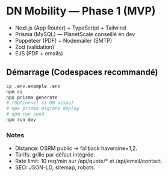 # DN Mobility — Phase 1 (MVP)
- Next.js (App Router) + TypeScript + Tailwind
- Prisma (MySQL) — PlanetScale conseillé en dev
- Puppeteer (PDF) + Nodemailer (SMTP)
- Zod (validation)
- EJS (PDF + emails)

## Démarrage (Codespaces recommandé)
```bash
cp .env.example .env
npm ci
npx prisma generate
# (Optionnel si DB dispo)
# npx prisma migrate deploy
# npm run seed
npm run dev
```

### Notes
- Distance: OSRM public → fallback haversine×1,2.
- Tarifs: grille par défaut intégrée.
- Rate limit: 10 req/min sur /api/quote/* et /api/email/contact.
- SEO: JSON-LD, sitemap, robots.
